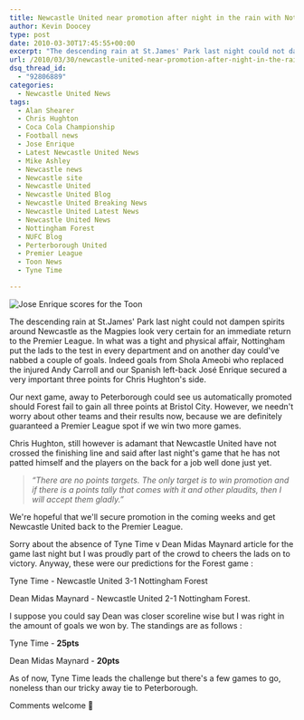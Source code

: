 ```yaml
---
title: Newcastle United near promotion after night in the rain with Nottingham Forest
author: Kevin Doocey
type: post
date: 2010-03-30T17:45:55+00:00
excerpt: "The descending rain at St.James' Park last night could not dampen spirits around Newcastle as the Magpies look very certain for an immediate return to the Premier League. In what was a tight and physical affair, Nottingham put the lads to the test in every department and on another day could've.."
url: /2010/03/30/newcastle-united-near-promotion-after-night-in-the-rain-with-nottingham-forest/
dsq_thread_id:
  - "92806889"
categories:
  - Newcastle United News
tags:
  - Alan Shearer
  - Chris Hughton
  - Coca Cola Championship
  - Football news
  - Jose Enrique
  - Latest Newcastle United News
  - Mike Ashley
  - Newcastle news
  - Newcastle site
  - Newcastle United
  - Newcastle United Blog
  - Newcastle United Breaking News
  - Newcastle United Latest News
  - Newcastle United News
  - Nottingham Forest
  - NUFC Blog
  - Perterborough United
  - Premier League
  - Toon News
  - Tyne Time

---
```

![Jose Enrique scores for the Toon](http://i.telegraph.co.uk/telegraph/multimedia/archive/01606/jose_enrique2_1606294c.jpg "Enrique scored a very nice goal to top off a tight affair at St.James' Park")

The descending rain at St.James' Park last night could not dampen spirits around Newcastle as the Magpies look very certain for an immediate return to the Premier League. In what was a tight and physical affair, Nottingham put the lads to the test in every department and on another day could've nabbed a couple of goals. Indeed goals from Shola Ameobi who replaced the injured  Andy Carroll and our Spanish left-back José Enrique secured a very important three points for Chris Hughton's side.

Our next game, away to Peterborough could see us automatically promoted should Forest fail to gain all three points at Bristol City. However, we needn't worry about other teams and their results now, because we are definitely guaranteed a Premier League spot if we win two more games.

Chris Hughton, still however is adamant that Newcastle United have not crossed the finishing line and said after last night's game that he has not patted himself and the players on the back for a job well done just yet.

> _“There are no points targets. The only target is to win promotion and if there is a points tally that comes with it and other plaudits, then I will accept them gladly.”_

We're hopeful that we'll secure promotion in the coming weeks and get Newcastle United back to the Premier League.

Sorry about the absence of Tyne Time v Dean Midas Maynard article for the game last night but I was proudly part of the crowd to cheers the lads on to victory. Anyway, these were our predictions for the Forest game :

Tyne Time - Newcastle United 3-1 Nottingham Forest

Dean Midas Maynard - Newcastle United 2-1 Nottingham Forest.

I suppose you could say Dean was closer scoreline wise but I was right in the amount of goals we won by. The standings are as follows :

Tyne Time - **25pts**

Dean Midas Maynard - **20pts**

As of now, Tyne Time leads the challenge but there's a few games to go, noneless than our tricky away tie to Peterborough.

Comments welcome 🙂
